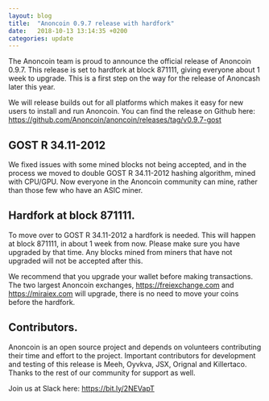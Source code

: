 ```yaml
---
layout: blog
title:  "Anoncoin 0.9.7 release with hardfork"
date:   2018-10-13 13:14:35 +0200
categories: update
---
```


The Anoncoin team is proud to announce the official release of Anoncoin 0.9.7. This release is set to hardfork at block 871111, giving everyone about 1 week to upgrade. This is a first step on the way for the release of Anoncash later this year.

We will release builds out for all platforms which makes it easy for new users to install and run Anoncoin. You can find the release on Github here: https://github.com/Anoncoin/anoncoin/releases/tag/v0.9.7-gost


## GOST R 34.11-2012
We fixed issues with some mined blocks not being accepted, and in the process we moved to double GOST R 34.11-2012 hashing algorithm, mined with CPU/GPU. Now everyone in the Anoncoin community can mine, rather than those few who have an ASIC miner.

## Hardfork at block 871111.
To move over to GOST R 34.11-2012 a hardfork is needed. This will happen at block 871111, in about 1 week from now. Please make sure you have upgraded by that time. Any blocks mined from miners that have not upgraded will not be accepted after this.

We recommend that you upgrade your wallet before making transactions. The two largest Anoncoin exchanges, https://freiexchange.com and https://miraiex.com will upgrade, there is no need to move your coins before the hardfork.

## Contributors.
Anoncoin is an open source project and depends on volunteers contributing their time and effort to the project. Important contributors for development and testing of this release is Meeh, Oyvkva, JSX, Orignal and Killertaco. Thanks to the rest of our community for support as well. 

Join us at Slack here: https://bit.ly/2NEVapT
